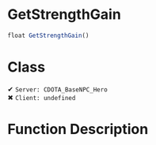 # GetStrengthGain
```js	
float GetStrengthGain()
```
# Class
✔ `Server: CDOTA_BaseNPC_Hero`  
✖ `Client: undefined`  

# Function Description

